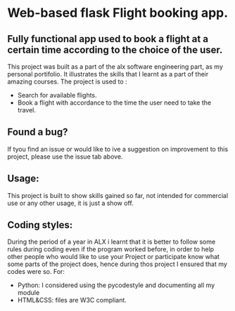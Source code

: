 
# Web-based flask Flight booking app.


## Fully functional app used to book a flight at a certain time according to the choice of the user.

This project was built as a part of the alx software engineering part, as my personal portifolio. It illustrates the skills that I learnt as a part of their amazing courses.
The project is used to :
*  Search for available flights.
* Book a flight with accordance to the time the user need to take the travel.
## Found a bug?
If tyou find an issue or would like to ive a suggestion on improvement to this project, please use the issue tab above.
## Usage:

This project is built to show skills gained so far, not intended for commercial use or any other usage, it is just a show off.
## Coding styles:

During the period of a year in ALX i learnt that it is better to follow some rules during coding even if the program worked before, in order to help other people who would like to use your Project or participate know what some parts of the project does, hence during thos project I ensured that my codes were so.
For:
* Python: I considered using the pycodestyle and documenting all my module
* HTML&CSS: files are  W3C compliant.

